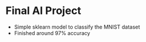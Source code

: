 # Final AI Project
+ Simple sklearn model to classify the MNIST dataset
+ Finished around 97% accuracy
